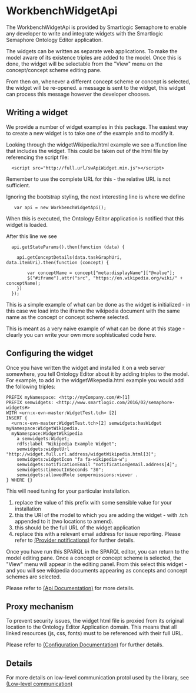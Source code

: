 # WorkbenchWidgetApi
  The WorkbenchWidgetApi is provided by Smartlogic Semaphore to enable any developer to write and integrate widgets with 
  the Smartlogic Semaphore Ontology Editor application.

  The widgets can be written as separate web applications. To make the model aware of its existence triples are added to the model. Once this is done, the widget will be selectable from the "View" menu on the concept/concept scheme editing pane.

  From then on, whenever a different concept scheme or concept is selected, the widget will be re-opened. a message is sent to the widget, this widget can process this message however the developer chooses.

## Writing a widget
  We provide a number of widget examples in this package. The easiest way to create a new widget is to take one of the example and to modify it.

  Looking through the widgetWikipedia.html example we see a !function line that includes the widget. This could be taken out of the html file by referencing the script file:

      <script src="http://full.url/swApiWidget.min.js"></script>
    
  Remember to use the complete URL for this - the relative URL is not sufficient.

  Ignoring the bootstrap styling, the next interesting line is where we define 
   
       var api = new WorkbenchWidgetApi();
    
   When this is executed, the Ontology Editor application is notified that this widget is loaded.

   After this line we see 

      api.getStateParams().then(function (data) {

      	api.getConceptDetails(data.taskGraphUri, data.itemUri).then(function (concept) {

      		var conceptName = concept["meta:displayName"]["@value"];
      		$("#iframe").attr("src", "https://en.wikipedia.org/wiki/" + conceptName);
	   	})
      });

  This is a simple example of what can be done as the widget is initialized - in this case we load into the iframe the wikipedia document with the same name as the concept or concept scheme selected. 

  This is meant as a very naive example of what can be done at this stage - clearly you can write your own more sophisticated code here.
 
## Configuring the widget ##

  Once you have written the widget and installed it on a web server somewhere, you tell Ontology Editor about it by adding triples to the model. For example, to add in the widgetWikepedia.html example you would add the following triples:

    PREFIX myNamespace: <http://myCompany.com/#>[1] 
    PREFIX semwidgets: <http://www.smartlogic.com/2016/02/semaphore-widgets#> 
    WITH <urn:x-evn-master:WidgetTest.tch> [2]
    INSERT {
      <urn:x-evn-master:WidgetTest.tch>[2] semwidgets:hasWidget myNamespace:WidgetWikipedia.   
      myNamespace:WidgetWikipedia 
        a semwidgets:Widget;
        rdfs:label "Wikipedia Example Widget";
        semwidgets:widgetUrl "http://widget.full.url.address/widgetWikipedia.html[3]";
        semwidgets:widgetIcon "fa fa-wikipedia-w";
        semwidgets:notificationEmail "notification@email.address[4]";
        semwidgets:timeoutInSeconds "30";
        semwidgets:allowedRole sempermissions:viewer .
    } WHERE {}
      
    
 This will need tuning for your particular installation.
   
1. replace the value of this prefix with some sensible value for your installation
2. this the URI of the model to which you are adding the widget - with .tch appended to it (two locations to amend).
3. this should be the full URL of the widget application
4. replace this with a relevant email address for issue reporting. Please refer to [(Provider notifications)](doc/ProviderNotifications.md) for further details.

Once you have run this SPARQL in the SPARQL editor, you can return to the model editing pane. Once a concept or concept scheme is selected, the "View" menu will appear in the editing panel. From this select this widget - and you will see wikipedia documents appearing as concepts and concept schemes are selected.


Please refer to [(Api Documentation)](doc/ApiDocumentation.md) for more details.

## Proxy mechanism
  To prevent security issues, the widget html file is proxied from its original location to the Ontology Editor Application domain.
  This means that all linked resources (js, css, fonts) must to be referenced with their full URL.
   
Please refer to [(Configuration Documentation)](doc/Configuration.md) for further details.
 
## Details

For more details on low-level communication protol used by the library, see [(Low-level communication)](doc/Communication.md)

